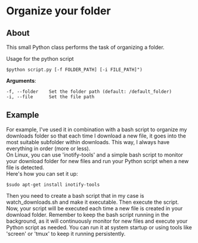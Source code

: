 # Organize your folder

## About

This small Python class performs the task of organizing a folder. 

Usage for the python script 
```
$python script.py [-f FOLDER_PATH] [-i FILE_PATH]") 

```

**Arguments**:
```
-f, --folder    Set the folder path (default: /default_folder)
-i, --file      Set the file path 
```

## Example
For example, I've used it in combination with a bash script to organize my downloads folder so that each time I download a new file, it goes into the most suitable subfolder within downloads. This way, I always have everything in order (more or less). \
On Linux, you can use 'inotify-tools' and a simple bash script to monitor your download folder for new files and run your Python script when a new file is detected. \
Here's how you can set it up:
```
$sudo apt-get install inotify-tools

```
Then you need to create a bash script that in my case is watch_downloads.sh and make it executable. Then execute the script. \
Now, your script will be executed each time a new file is created in your download folder. Remember to keep the bash script running in the background, as it will continuously monitor for new files and execute your Python script as needed. You can run it at system startup or using tools like 'screen' or 'tmux' to keep it running persistently.
